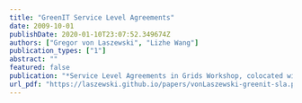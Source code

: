 ```yaml
---
title: "GreenIT Service Level Agreements"
date: 2009-10-01
publishDate: 2020-01-10T23:07:52.349674Z
authors: ["Gregor von Laszewski", "Lizhe Wang"]
publication_types: ["1"]
abstract: ""
featured: false
publication: "*Service Level Agreements in Grids Workshop, colocated with IEEE/ACM Grid 2009 Conference*"
url_pdf: "https://laszewski.github.io/papers/vonLaszewski-greenit-sla.pdf"
---
```


